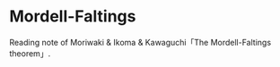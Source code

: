 # Mordell-Faltings
Reading note of Moriwaki &amp; Ikoma &amp; Kawaguchi「The Mordell-Faltings theorem」.
